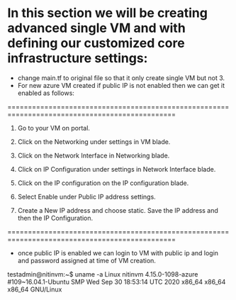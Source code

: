 
# In this section we will be creating advanced single VM and with  defining our customized core infrastructure settings:

- change main.tf to original file so that it only create single VM but not 3.
-  For new azure VM created if public IP is not enabled then we can get it enabled as follows:

===============================================================================================
1. Go to your VM on portal.

2. Click on the Networking under settings in VM blade.

3. Click on the Network Interface in Networking blade.

4. Click on IP Configuration under settings in Network Interface blade.

5. Click on the IP configuration on the IP configuration blade.

6. Select Enable under Public IP address settings.

7. Create a New IP address and choose static. Save the IP address and then the IP Configuration.

===============================================================================================

- once public IP is enabled we can login to VM with public ip and login and password assigned at time of VM creation.

testadmin@nitinvm:~$ uname -a
Linux nitinvm 4.15.0-1098-azure #109~16.04.1-Ubuntu SMP Wed Sep 30 18:53:14 UTC 2020 x86_64 x86_64 x86_64 GNU/Linux
